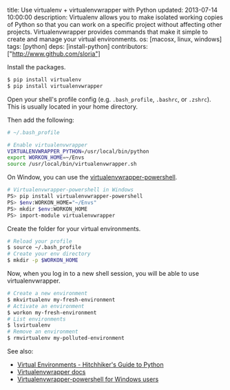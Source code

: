 title: Use virtualenv + virtualenvwrapper with Python
updated: 2013-07-14 10:00:00
description: Virtualenv allows you to make isolated working copies of Python so that you can work on a specific project without affecting other projects. Virtualenvwrapper provides commands that make it simple to create and manage your virtual environments.
os: [macosx, linux, windows]
tags: [python]
deps: [install-python]
contributors: ["http://www.github.com/sloria"] 

Install the packages.

```bash
$ pip install virtualenv
$ pip install virtualenvwrapper
```


Open your shell's profile config (e.g. `.bash_profile`, `.bashrc`, or `.zshrc`). This is usually located in your home directory.

Then add the following:

```bash
# ~/.bash_profile

# Enable virtualenvwrapper 
VIRTUALENVWRAPPER_PYTHON=/usr/local/bin/python
export WORKON_HOME=~/Envs
source /usr/local/bin/virtualenvwrapper.sh
```

On Window, you can use the [virtualenvwrapper-powershell][].

```bash
# Virtualenvwrapper-powershell in Windows
PS> pip install virtualenvwrapper-powershell
PS> $env:WORKON_HOME="~/Envs"
PS> mkdir $env:WORKON_HOME
PS> import-module virtualenvwrapper
```

Create the folder for your virtual environments.

```bash
# Reload your profile
$ source ~/.bash_profile
# Create your env directory
$ mkdir -p $WORKON_HOME
```

Now, when you log in to a new shell session, you will be able to use virtualenvwrapper.

```bash
# Create a new environment
$ mkvirtualenv my-fresh-environment
# Activate an environment
$ workon my-fresh-environment
# List environments
$ lsvirtualenv
# Remove an environment
$ rmvirtualenv my-polluted-environment
```

See also:

- [Virtual Environments - Hitchhiker's Guide to Python](http://docs.python-guide.org/en/latest/dev/virtualenvs.html)
- [Virtualenvwrapper docs](http://virtualenvwrapper.readthedocs.org/en/latest/) 
- [Virtualenvwrapper-powershell for Windows users][virtualenvwrapper-powershell]

[virtualenvwrapper-powershell]: https://bitbucket.org/guillermooo/virtualenvwrapper-powershell

